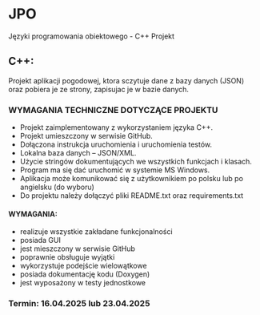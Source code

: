 # JPO
Języki programowania obiektowego - C++ Projekt

## C++:
Projekt aplikacji pogodowej, ktora sczytuje dane z bazy danych (JSON) oraz pobiera je ze strony, zapisujac je w bazie danych.

### WYMAGANIA TECHNICZNE DOTYCZĄCE PROJEKTU
- Projekt zaimplementowany z wykorzystaniem języka C++.
- Projekt umieszczony w serwisie GitHub.
- Dołączona instrukcja uruchomienia i uruchomienia testów.
- Lokalna baza danych – JSON/XML.
- Użycie stringów dokumentujących we wszystkich funkcjach i klasach.
- Program ma się dać uruchomić w systemie MS Windows.
- Aplikacja może komunikować się z użytkownikiem po polsku lub po angielsku (do wyboru)
- Do projektu należy dołączyć pliki README.txt oraz requirements.txt
  
#### WYMAGANIA:
- realizuje wszystkie zakładane funkcjonalności
- posiada GUI
- jest mieszczony w serwisie GitHub
- poprawnie obsługuje wyjątki
- wykorzystuje podejście wielowątkowe
- posiada dokumentację kodu (Doxygen)
- jest wyposażony w testy jednostkowe

### Termin: 16.04.2025 lub 23.04.2025
